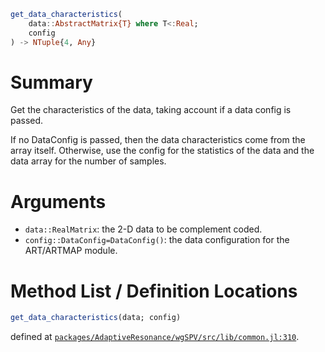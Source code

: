 ```julia
get_data_characteristics(
    data::AbstractMatrix{T} where T<:Real;
    config
) -> NTuple{4, Any}

```

# Summary

Get the characteristics of the data, taking account if a data config is passed.

If no DataConfig is passed, then the data characteristics come from the array itself. Otherwise, use the config for the statistics of the data and the data array for the number of samples.

# Arguments

  * `data::RealMatrix`: the 2-D data to be complement coded.
  * `config::DataConfig=DataConfig()`: the data configuration for the ART/ARTMAP module.

# Method List / Definition Locations

```julia
get_data_characteristics(data; config)
```

defined at [`packages/AdaptiveResonance/wgSPV/src/lib/common.jl:310`](file:///home/terasaki/.julia/packages/AdaptiveResonance/wgSPV/src/lib/common.jl).
